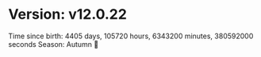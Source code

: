 # Version: v12.0.22
Time since birth: 4405 days, 105720 hours, 6343200 minutes, 380592000 seconds
Season: Autumn 🍁
